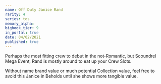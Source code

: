 ```yaml
---
name: Off Duty Janice Rand
rarity: 4
series: tos
memory_alpha:
bigbook_tier: 9
in_portal: true
date: 04/02/2021
published: true
---
```


Perhaps the most fitting crew to debut in the not-Romantic, but Scoundrel Mega Event, Rand is mostly around to eat up your Crew Slots. 

Without name brand value or much potential Collection value, feel free to avoid this Janice in Beholds until she shows more tangible value.
